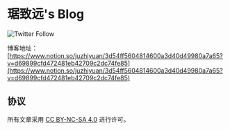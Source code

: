 # 琚致远's Blog
![Twitter Follow](https://img.shields.io/twitter/follow/jjzhiyuan?style=social)

博客地址：[https://www.notion.so/juzhiyuan/3d54ff5604814600a3d40d49980a7a65?v=d69899cfd472481eb42709c2dc74fe85](https://www.notion.so/juzhiyuan/3d54ff5604814600a3d40d49980a7a65?v=d69899cfd472481eb42709c2dc74fe85)

## 协议
所有文章采用 [CC BY-NC-SA 4.0](https://creativecommons.org/licenses/by-nc-sa/4.0/) 进行许可。
